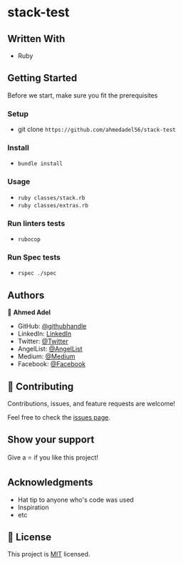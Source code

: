 # stack-test

## Written With
- Ruby

## Getting Started
Before we start, make sure you fit the prerequisites

### Setup
- git clone `https://github.com/ahmedadel56/stack-test`
  
### Install
- `bundle install`

### Usage
- `ruby classes/stack.rb`
- `ruby classes/extras.rb`

### Run linters tests
- `rubocop`

### Run Spec tests
- `rspec ./spec`

## Authors

👤 **Ahmed Adel**

* GitHub: [@githubhandle](https://github.com/ahmedadel56)
* LinkedIn: [LinkedIn](https://www.linkedin.com/in/ahmed-adel56/)
* Twitter: [@Twitter](https://twitter.com/AhmedAdel563)
* AngelList: [@AngelList](https://angel.co/u/ahmed-adel-56)
* Medium: [@Medium](https://medium.com/@ahmdadl563)
* Facebook: [@Facebook](https://www.facebook.com/profile.php?id=100086948921972)
## 🤝 Contributing

Contributions, issues, and feature requests are welcome!

Feel free to check the [issues page](../../issues/).

## Show your support

Give a ⭐️ if you like this project!

## Acknowledgments

- Hat tip to anyone who's code was used
- Inspiration
- etc

## 📝 License

This project is [MIT](./MIT.md) licensed.
